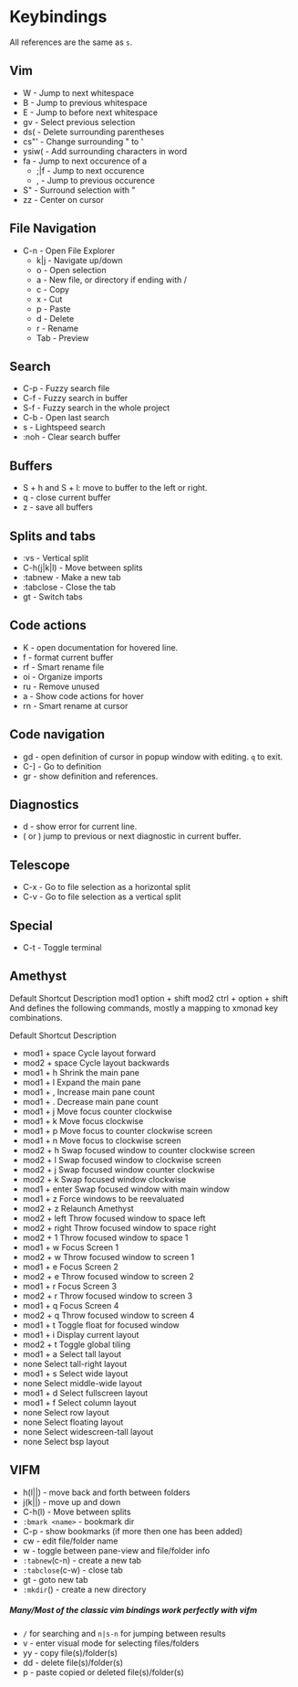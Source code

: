 # Keybindings

All <leader> references are the same as `s`.

## Vim

- W - Jump to next whitespace
- B - Jump to previous whitespace
- E - Jump to before next whitespace
- gv - Select previous selection
- ds( - Delete surrounding parentheses
- cs"' - Change surrounding " to '
- ysiw( - Add surrounding characters in word
- fa - Jump to next occurence of a
  - ;|f - Jump to next occurence
  - , - Jump to previous occurence
- S" - Surround selection with "
- zz - Center on cursor

## File Navigation

- C-n - Open File Explorer
  - k|j - Navigate up/down
  - o - Open selection
  - a - New file, or directory if ending with /
  - c - Copy
  - x - Cut
  - p - Paste
  - d - Delete
  - r - Rename
  - Tab - Preview

## Search

- C-p - Fuzzy search file
- C-f - Fuzzy search in buffer
- S-f - Fuzzy search in the whole project
- C-b - Open last search
- s - Lightspeed search
- :noh - Clear search buffer

## Buffers

- S + h and S + l: move to buffer to the left or right.
- <leader>q - close current buffer
- <leader>z - save all buffers

## Splits and tabs

- :vs - Vertical split
- C-h(j|k|l) - Move between splits
- :tabnew - Make a new tab
- :tabclose - Close the tab
- gt - Switch tabs

## Code actions

- K - open documentation for hovered line.
- <leader>f - format current buffer
- <leader>rf - Smart rename file
- <leader>oi - Organize imports
- <leader>ru - Remove unused
- <leader>a - Show code actions for hover
- <leader>rn - Smart rename at cursor

## Code navigation

- gd - open definition of cursor in popup window with editing. `q` to exit.
- C-] - Go to definition
- gr - show definition and references.

## Diagnostics

- <leader>d - show error for current line.
- ( or ) jump to previous or next diagnostic in current buffer.

## Telescope

- C-x - Go to file selection as a horizontal split
- C-v - Go to file selection as a vertical split

## Special

- C-t - Toggle terminal

## Amethyst

Default Shortcut Description
mod1 option + shift
mod2 ctrl + option + shift
And defines the following commands, mostly a mapping to xmonad key combinations.

Default Shortcut Description

- mod1 + space Cycle layout forward
- mod2 + space Cycle layout backwards
- mod1 + h Shrink the main pane
- mod1 + l Expand the main pane
- mod1 + , Increase main pane count
- mod1 + . Decrease main pane count
- mod1 + j Move focus counter clockwise
- mod1 + k Move focus clockwise
- mod1 + p Move focus to counter clockwise screen
- mod1 + n Move focus to clockwise screen
- mod2 + h Swap focused window to counter clockwise screen
- mod2 + l Swap focused window to clockwise screen
- mod2 + j Swap focused window counter clockwise
- mod2 + k Swap focused window clockwise
- mod1 + enter Swap focused window with main window
- mod1 + z Force windows to be reevaluated
- mod2 + z Relaunch Amethyst
- mod2 + left Throw focused window to space left
- mod2 + right Throw focused window to space right
- mod2 + 1 Throw focused window to space 1
- mod1 + w Focus Screen 1
- mod2 + w Throw focused window to screen 1
- mod1 + e Focus Screen 2
- mod2 + e Throw focused window to screen 2
- mod1 + r Focus Screen 3
- mod2 + r Throw focused window to screen 3
- mod1 + q Focus Screen 4
- mod2 + q Throw focused window to screen 4
- mod1 + t Toggle float for focused window
- mod1 + i Display current layout
- mod2 + t Toggle global tiling
- mod1 + a Select tall layout
- none Select tall-right layout
- mod1 + s Select wide layout
- none Select middle-wide layout
- mod1 + d Select fullscreen layout
- mod1 + f Select column layout
- none Select row layout
- none Select floating layout
- none Select widescreen-tall layout
- none Select bsp layout

## VIFM

- h(l|<LEFT>|<RIGHT>) - move back and forth between folders
- j(k|<UP>|<DOWN>) - move up and down
- C-h(l) - Move between splits
- `:bmark <name>` - bookmark dir
- C-p - show bookmarks (if more then one has been added)
- cw - edit file/folder name
- w - toggle between pane-view and file/folder info
- `:tabnew`(c-n) - create a new tab
- `:tabclose`(c-w) - close tab
- gt - goto new tab
- `:mkdir`(<F7>) - create a new directory

##### Many/Most of the classic vim bindings work perfectly with vifm

- `/` for searching and `n|s-n` for jumping between results
- v - enter visual mode for selecting files/folders
- yy - copy file(s)/folder(s)
- dd - delete file(s)/folder(s)
- p - paste copied or deleted file(s)/folder(s)
